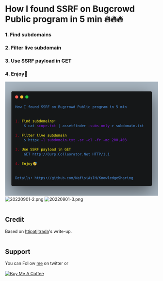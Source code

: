 # How I found SSRF on Bugcrowd Public program in 5 min 🔥🔥🔥

### 1. Find subdomains
### 2. Filter live subdomain
### 3. Use SSRF payload in GET
### 4. Enjoy🥳
![20220901-1.png](../../images/20220901-1.png)
![20220901-2.png](../../images/20220901-2.png)
![20220901-3.png](../../images/20220901-3.png)
</br>&nbsp;

## Credit
Based on [Ittipatjitrada](https://medium.com/@ittipatjitrada_72022/how-i-found-ssrf-external-interaction-on-bugcrowd-public-program-in-5-min-9f51adca3f3e)'s write-up.
</br>&nbsp;

## Support
You can Follow [me](https://twitter.com/MeAsHacker_HNA) on twitter or
<br><br><a href="https://www.buymeacoffee.com/NafisiAslH" target="_blank"><img src="https://cdn.buymeacoffee.com/buttons/v2/default-yellow.png" alt="Buy Me A Coffee" style="height: 60px !important;width: 217px !important;" ></a>
